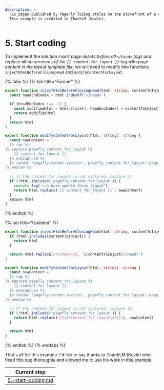 ```yaml
---
description: >-
  Fix pages published by PageFly losing styles on the storefront of a customer.
  This example is credited to ThanhLM (Kevin).
---
```


# 5. Start coding

To implement the solution _insert page assets before all `</head>` tags and replace all occurrences of the `{{ content_for_layout }}` tag with page content in the layout template file_, we will need to modify two functions `injectHtmlBeforeClosingHead` and `modifyContentForLayout`.

{% tabs %}
{% tab title="Former" %}
```typescript
export function injectHtmlBeforeClosingHead(html: string, contentToInject: string): string {
  const headEndIndex = html.indexOf('</head>')

  if (headEndIndex !== -1) {
    const modifiedHtml = html.slice(0, headEndIndex) + contentToInject + html.slice(headEndIndex)
    return modifiedHtml
  }
  return html
}

export function modifyContentForLayout(html: string): string {
  const newContent = `
  {% raw %}
{% capture pagefly_content_for_layout %}
    {{ content_for_layout }}
  {% endcapture %}
  {% render 'pagefly-render-section', pagefly_content_for_layout: pagefly_content_for_layout %}
{% endraw %}
  `
  // if the content_for_layout is not captured, capture it
  if (!html.includes('pagefly_content_for_layout')) {
    console.log('run here update theme liquid')
    return html.replace('{{ content_for_layout }}', newContent)
  }
  return html
}
```
{% endtab %}

{% tab title="Updated" %}
```typescript
export function injectHtmlBeforeClosingHead(html: string, contentToInject: string): string {
  if (html.includes(contentToInject)) {
    return html
  }

  return html.replace(/<\/head>/g, `${contentToInject}</head>`)
}

export function modifyContentForLayout(html: string): string {
  const newContent = `
  {% raw %}
{% capture pagefly_content_for_layout %}
    {{ content_for_layout }}
  {% endcapture %}
  {% render 'pagefly-render-section', pagefly_content_for_layout: pagefly_content_for_layout %}
{% endraw %}
  `
  // If the content_for_layout is not captured, capture it.
  if (!html.includes('pagefly_content_for_layout')) {
    return html.replace(/{{\s*content_for_layout\s*}}/g, newContent)
  }

  return html
}
```
{% endtab %}
{% endtabs %}

That's all for this example. I'd like to say thanks to ThanhLM (Kevin) who fixed this bug thoroughly and allowed me to use his work in this example.

|                           Current step                          |
| :-------------------------------------------------------------: |
| [5.-start-coding.md](../processes/5.-start-coding.md "mention") |

